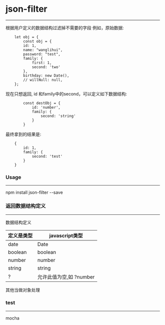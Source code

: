 # json-filter
---


根据用户定义的数据结构过滤掉不需要的字段
例如，原始数据:
```
    let obj = {
        const obj = {
        id: 1,
        name: "wanglihui",
        password: "test",
        family: {
            first: 1,
            second: 'two'
        },
        birthday: new Date(),
        // willNull: null,
    };
```
现在只想返回, id 和family中的second，可以定义如下数据结构:
```
        const destObj = {
            id: 'number',
            family: {
                second: 'string'
            }
        }
```
最终拿到的结果是:
``` 
    {
        id: 1,
        family: {
            second: 'test'
        }
    }
```


### Usage
---

npm install json-filter --save

### 返回数据结构定义
---

数据结构定义


| 定义是类型 | javascript类型 | 
|---|---|
| date | Date |
| boolean| boolean|
| number | number |
| string | string |
| ? | 允许此值为空,如 ?number|

其他当做对象处理

### test
---
mocha

